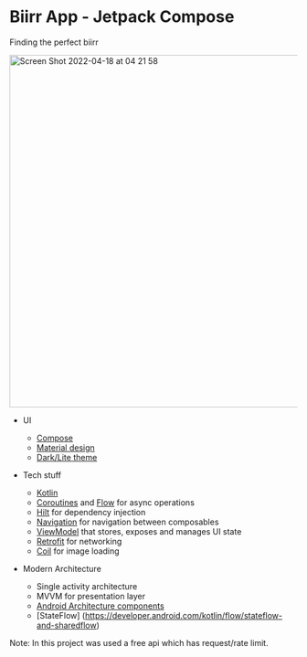 # Biirr App - Jetpack Compose
Finding the perfect biirr

<img width="617" alt="Screen Shot 2022-04-18 at 04 21 58" src="https://user-images.githubusercontent.com/5040186/163740248-c30e2014-d1a2-4222-8b89-2a7e83ee0595.png">

* UI
    * [Compose](https://developer.android.com/jetpack/compose) 
    * [Material design](https://material.io/design)
    * [Dark/Lite theme](https://material.io/design/color/dark-theme.html)

* Tech stuff
    * [Kotlin](https://kotlinlang.org/) 
    * [Coroutines](https://kotlinlang.org/docs/reference/coroutines-overview.html) and [Flow](https://developer.android.com/kotlin/flow) for async operations
    * [Hilt](https://developer.android.com/training/dependency-injection/hilt-android) for dependency injection
    * [Navigation](https://developer.android.com/topic/libraries/architecture/navigation/) for navigation between composables
    * [ViewModel](https://developer.android.com/topic/libraries/architecture/viewmodel) that stores, exposes and manages UI state
    * [Retrofit](https://square.github.io/retrofit/) for networking
    * [Coil](https://github.com/coil-kt/coil) for image loading

* Modern Architecture
    * Single activity architecture
    * MVVM for presentation layer
    * [Android Architecture components](https://developer.android.com/topic/libraries/architecture)
    * [StateFlow] (https://developer.android.com/kotlin/flow/stateflow-and-sharedflow)
    
Note: In this project was used a free api which has request/rate limit.
